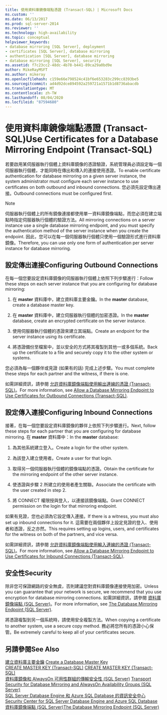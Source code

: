 ```yaml
---
title: 使用資料庫鏡像端點憑證 (Transact-SQL) | Microsoft Docs
ms.custom: ''
ms.date: 06/13/2017
ms.prod: sql-server-2014
ms.reviewer: ''
ms.technology: high-availability
ms.topic: conceptual
helpviewer_keywords:
- database mirroring [SQL Server], deployment
- certificates [SQL Server], database mirroring
- authentication [SQL Server], database mirroring
- database mirroring [SQL Server], security
ms.assetid: f7c23cc2-48dc-4b78-b441-89ca29a0bd9e
author: MikeRayMSFT
ms.author: mikeray
ms.openlocfilehash: c159e66e798524c41bf6e653283c299cc8393be5
ms.sourcegitcommit: ad4d92dce894592a259721a1571b1d8736abacdb
ms.translationtype: MT
ms.contentlocale: zh-TW
ms.lasthandoff: 08/04/2020
ms.locfileid: "87594680"
---
```

# <a name="use-certificates-for-a-database-mirroring-endpoint-transact-sql"></a><span data-ttu-id="4bf90-102">使用資料庫鏡像端點憑證 (Transact-SQL)</span><span class="sxs-lookup"><span data-stu-id="4bf90-102">Use Certificates for a Database Mirroring Endpoint (Transact-SQL)</span></span>
  <span data-ttu-id="4bf90-103">若要啟用某伺服器執行個體上資料庫鏡像的憑證驗證，系統管理員必須設定每一個伺服器執行個體，才能同時在傳出和傳入的連接使用憑證。</span><span class="sxs-lookup"><span data-stu-id="4bf90-103">To enable certificate authentication for database mirroring on a given server instance, the system administrator must configure each server instance to use certificates on both outbound and inbound connections.</span></span> <span data-ttu-id="4bf90-104">您必須先設定傳出連接。</span><span class="sxs-lookup"><span data-stu-id="4bf90-104">Outbound connections must be configured first.</span></span>  
  
> [!NOTE]  
>  <span data-ttu-id="4bf90-105">伺服器執行個體上的所有鏡像連接都使用單一資料庫鏡像端點，而您必須在建立端點時指定伺服器執行個體的驗證方法。</span><span class="sxs-lookup"><span data-stu-id="4bf90-105">All mirroring connections on a server instance use a single database mirroring endpoint, and you must specify the authentication method of the server instance when you create the endpoint.</span></span> <span data-ttu-id="4bf90-106">因此，您可以在每一個伺服器執行個體只使用一個驗證形式進行資料庫鏡像。</span><span class="sxs-lookup"><span data-stu-id="4bf90-106">Therefore, you can use only one form of authentication per server instance for database mirroring.</span></span>  
  
## <a name="configuring-outbound-connections"></a><span data-ttu-id="4bf90-107">設定傳出連接</span><span class="sxs-lookup"><span data-stu-id="4bf90-107">Configuring Outbound Connections</span></span>  
 <span data-ttu-id="4bf90-108">在每一個您要設定資料庫鏡像的伺服器執行個體上依照下列步驟進行：</span><span class="sxs-lookup"><span data-stu-id="4bf90-108">Follow these steps on each server instance that you are configuring for database mirroring:</span></span>  
  
1.  <span data-ttu-id="4bf90-109">在 **master** 資料庫中，建立資料庫主要金鑰。</span><span class="sxs-lookup"><span data-stu-id="4bf90-109">In the **master** database, create a database master key.</span></span>  
  
2.  <span data-ttu-id="4bf90-110">在 **master** 資料庫中，建立伺服器執行個體的加密憑證。</span><span class="sxs-lookup"><span data-stu-id="4bf90-110">In the **master** database, create an encrypted certificate on the server instance.</span></span>  
  
3.  <span data-ttu-id="4bf90-111">使用伺服器執行個體的憑證來建立其端點。</span><span class="sxs-lookup"><span data-stu-id="4bf90-111">Create an endpoint for the server instance using its certificate.</span></span>  
  
4.  <span data-ttu-id="4bf90-112">將憑證備份至檔案中，並以安全的方式將其複製到其他一或多個系統。</span><span class="sxs-lookup"><span data-stu-id="4bf90-112">Back up the certificate to a file and securely copy it to the other system or systems.</span></span>  
  
 <span data-ttu-id="4bf90-113">您必須為每一個夥伴或見證 (如果有的話) 完成上述步驟。</span><span class="sxs-lookup"><span data-stu-id="4bf90-113">You must complete these steps for each partner and the witness, if there is one.</span></span>  
  
 <span data-ttu-id="4bf90-114">如需詳細資訊，請參閱 [允許資料庫鏡像端點使用輸出連線的憑證 &#40;Transact-SQL&#41;](database-mirroring-use-certificates-for-outbound-connections.md)。</span><span class="sxs-lookup"><span data-stu-id="4bf90-114">For more information, see [Allow a Database Mirroring Endpoint to Use Certificates for Outbound Connections &#40;Transact-SQL&#41;](database-mirroring-use-certificates-for-outbound-connections.md).</span></span>  
  
## <a name="configuring-inbound-connections"></a><span data-ttu-id="4bf90-115">設定傳入連接</span><span class="sxs-lookup"><span data-stu-id="4bf90-115">Configuring Inbound Connections</span></span>  
 <span data-ttu-id="4bf90-116">接著，在每一個您要設定資料庫鏡像的夥伴上依照下列步驟進行。</span><span class="sxs-lookup"><span data-stu-id="4bf90-116">Next, follow these steps for each partner that you are configuring for database mirroring.</span></span> <span data-ttu-id="4bf90-117">在 **master** 資料庫中：</span><span class="sxs-lookup"><span data-stu-id="4bf90-117">In the **master** database:</span></span>  
  
1.  <span data-ttu-id="4bf90-118">為其他系統建立登入。</span><span class="sxs-lookup"><span data-stu-id="4bf90-118">Create a login for the other system.</span></span>  
  
2.  <span data-ttu-id="4bf90-119">為該登入建立使用者。</span><span class="sxs-lookup"><span data-stu-id="4bf90-119">Create a user for that login.</span></span>  
  
3.  <span data-ttu-id="4bf90-120">取得另一個伺服器執行個體的鏡像端點的憑證。</span><span class="sxs-lookup"><span data-stu-id="4bf90-120">Obtain the certificate for the mirroring endpoint of the other server instance.</span></span>  
  
4.  <span data-ttu-id="4bf90-121">使憑證與步驟 2 所建立的使用者產生關聯。</span><span class="sxs-lookup"><span data-stu-id="4bf90-121">Associate the certificate with the user created in step 2.</span></span>  
  
5.  <span data-ttu-id="4bf90-122">將 CONNECT 權限授與登入，以連接該鏡像端點。</span><span class="sxs-lookup"><span data-stu-id="4bf90-122">Grant CONNECT permission on the login for that mirroring endpoint.</span></span>  
  
 <span data-ttu-id="4bf90-123">如果有見證，您也必須為它設定傳入連接。</span><span class="sxs-lookup"><span data-stu-id="4bf90-123">If there is a witness, you must also set up inbound connections for it.</span></span> <span data-ttu-id="4bf90-124">這需要在兩個夥伴上設定見證的登入、使用者和憑證，反之亦然。</span><span class="sxs-lookup"><span data-stu-id="4bf90-124">This requires setting up logins, users, and certificates for the witness on both of the partners, and vice versa.</span></span>  
  
 <span data-ttu-id="4bf90-125">如需詳細資訊，請參閱 [允許資料庫鏡像端點使用輸入連線的憑證 &#40;Transact-SQL&#41;](database-mirroring-use-certificates-for-inbound-connections.md)。</span><span class="sxs-lookup"><span data-stu-id="4bf90-125">For more information, see [Allow a Database Mirroring Endpoint to Use Certificates for Inbound Connections &#40;Transact-SQL&#41;](database-mirroring-use-certificates-for-inbound-connections.md).</span></span>  
  
## <a name="security"></a><span data-ttu-id="4bf90-126">安全性</span><span class="sxs-lookup"><span data-stu-id="4bf90-126">Security</span></span>  
 <span data-ttu-id="4bf90-127">除非您可保證網路的安全無虞，否則建議您對資料庫鏡像連接使用加密。</span><span class="sxs-lookup"><span data-stu-id="4bf90-127">Unless you can guarantee that your network is secure, we recommend that you use encryption for database mirroring connections.</span></span> <span data-ttu-id="4bf90-128">如需詳細資訊，請參閱 [資料庫鏡像端點 &#40;SQL Server&#41;](the-database-mirroring-endpoint-sql-server.md)。</span><span class="sxs-lookup"><span data-stu-id="4bf90-128">For more information, see [The Database Mirroring Endpoint &#40;SQL Server&#41;](the-database-mirroring-endpoint-sql-server.md).</span></span>  
  
 <span data-ttu-id="4bf90-129">將憑證複製到另一個系統時，請使用安全複製方法。</span><span class="sxs-lookup"><span data-stu-id="4bf90-129">When copying a certificate to another system, use a secure copy method.</span></span> <span data-ttu-id="4bf90-130">務必將您所有的憑證小心保管。</span><span class="sxs-lookup"><span data-stu-id="4bf90-130">Be extremely careful to keep all of your certificates secure.</span></span>  
  
## <a name="see-also"></a><span data-ttu-id="4bf90-131">另請參閱</span><span class="sxs-lookup"><span data-stu-id="4bf90-131">See Also</span></span>  
 <span data-ttu-id="4bf90-132">[建立資料庫主要金鑰](../../relational-databases/security/encryption/create-a-database-master-key.md) </span><span class="sxs-lookup"><span data-stu-id="4bf90-132">[Create a Database Master Key](../../relational-databases/security/encryption/create-a-database-master-key.md) </span></span>  
 <span data-ttu-id="4bf90-133">[CREATE MASTER KEY &#40;Transact-SQL&#41;](/sql/t-sql/statements/create-master-key-transact-sql) </span><span class="sxs-lookup"><span data-stu-id="4bf90-133">[CREATE MASTER KEY &#40;Transact-SQL&#41;](/sql/t-sql/statements/create-master-key-transact-sql) </span></span>  
 <span data-ttu-id="4bf90-134">[資料庫鏡像和 AlwaysOn 可用性群組的傳輸安全性 &#40;SQL Server&#41;](transport-security-database-mirroring-always-on-availability.md) </span><span class="sxs-lookup"><span data-stu-id="4bf90-134">[Transport Security for Database Mirroring and AlwaysOn Availability Groups &#40;SQL Server&#41;](transport-security-database-mirroring-always-on-availability.md) </span></span>  
 <span data-ttu-id="4bf90-135">[SQL Server Database Engine 和 Azure SQL Database 的資訊安全中心](../../relational-databases/security/security-center-for-sql-server-database-engine-and-azure-sql-database.md) </span><span class="sxs-lookup"><span data-stu-id="4bf90-135">[Security Center for SQL Server Database Engine and Azure SQL Database](../../relational-databases/security/security-center-for-sql-server-database-engine-and-azure-sql-database.md) </span></span>  
 [<span data-ttu-id="4bf90-136">資料庫鏡像端點 &#40;SQL Server&#41;</span><span class="sxs-lookup"><span data-stu-id="4bf90-136">The Database Mirroring Endpoint &#40;SQL Server&#41;</span></span>](the-database-mirroring-endpoint-sql-server.md)  
  
  
